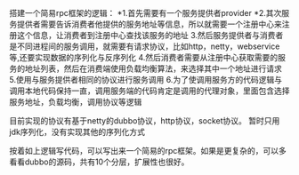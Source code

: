 搭建一个简易rpc框架的逻辑：
*1.首先需要有一个服务提供者provider
*2.其次服务提供者需要告诉消费者他提供的服务地址等信息，所以就需要一个注册中心来注册这个信息，让消费者到注册中心查找该服务的地址
3.然后服务提供者与消费者是不同进程间的服务调用，就需要有请求协议，比如http，netty，webservice等,还要实现数据的序列化与反序列化
4.然后消费者需要从注册中心获取需要的服务的地址列表，然后在消费端使用负载均衡算法，来选择其中一个地址进行请求
5.使用与服务提供者相同的协议进行服务调用
6.为了使调用服务方的代码逻辑与调用本地代码保持一直，调用服务端的代码肯定是调用的代理对象，里面包含选择服务地址，负载均衡，调用协议等逻辑

目前实现的协议有基于netty的dubbo协议，http协议，socket协议。
暂时只用jdk序列化，没有实现其他的序列化方式

按着如上逻辑写代码，可以写出来一个简易的rpc框架。如果是更复杂的，可以多看看dubbo的源码，共有10个分层，扩展性也很好。

